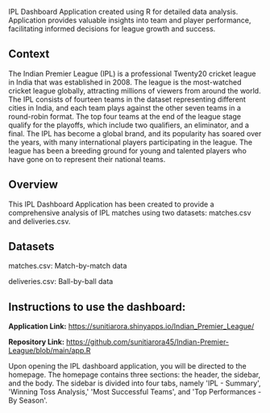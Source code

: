 IPL Dashboard Application created using R for detailed data analysis. Application provides valuable insights into team and player performance, facilitating informed decisions for league growth and success.

## Context

The Indian Premier League (IPL) is a professional Twenty20 cricket league in India that was established in 2008. The league is the most-watched cricket league globally, attracting millions of viewers from around the world. The IPL consists of fourteen teams in the dataset representing different cities in India, and each team plays against the other seven teams in a round-robin format. The top four teams at the end of the league stage qualify for the playoffs, which include two qualifiers, an eliminator, and a final. The IPL has become a global brand, and its popularity has soared over the years, with many international players participating in the league. The league has been a breeding ground for young and talented players who have gone on to represent their national teams.

## Overview

This IPL Dashboard Application has been created to provide a comprehensive analysis of IPL matches using two datasets: matches.csv and deliveries.csv.

## Datasets

matches.csv: Match-by-match data

deliveries.csv: Ball-by-ball data

## Instructions to use the dashboard:

**Application Link:** https://sunitiarora.shinyapps.io/Indian_Premier_League/

**Repository Link:** https://github.com/sunitiarora45/Indian-Premier-League/blob/main/app.R

Upon opening the IPL dashboard application, you will be directed to the homepage. The homepage contains three sections: the header, the sidebar, and the body. The sidebar is divided into four tabs, namely 'IPL - Summary', 'Winning Toss Analysis,' 'Most Successful Teams', and 'Top Performances - By Season'.
